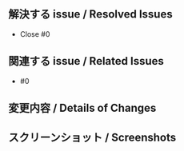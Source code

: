 <!-- issue 番号がない PR は受け付けません。 -->
<!-- I would not accept PRs without the issue ID. -->

## 解決する issue / Resolved Issues

- Close #0

## 関連する issue / Related Issues

- #0

## 変更内容 / Details of Changes

<!--変更を端的に箇条書きで -->
<!-- List down your changes concisely -->

## スクリーンショット / Screenshots

<!-- スタイルなどの変更の場合はスクリーンショットがあるとレビューしやすいです -->
<!-- Changes in styles would be easier to review with screenshots! -->
